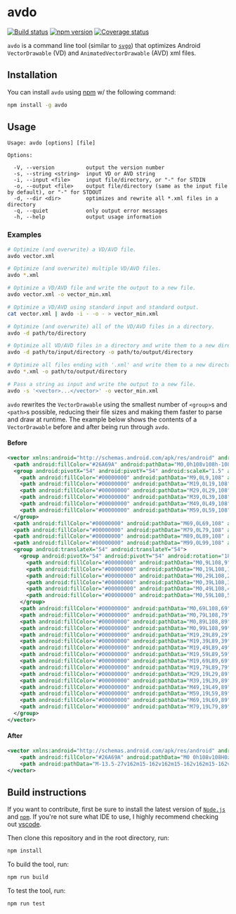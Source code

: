 # avdo

[![Build status][travis-badge]][travis-badge-url]
[![npm version][npm-badge]][npm-badge-url]
[![Coverage status][coveralls-badge]][coveralls-badge-url]

`avdo` is a command line tool (similar to [`svgo`][svgo]) that optimizes Android
`VectorDrawable` (VD) and `AnimatedVectorDrawable` (AVD) xml files.

## Installation

You can install `avdo` using [npm][npm] w/ the following command:

```sh
npm install -g avdo
```

## Usage

```text
Usage: avdo [options] [file]

Options:

  -V, --version          output the version number
  -s, --string <string>  input VD or AVD string
  -i, --input <file>     input file/directory, or "-" for STDIN
  -o, --output <file>    output file/directory (same as the input file by default), or "-" for STDOUT
  -d, --dir <dir>        optimizes and rewrite all *.xml files in a directory
  -q, --quiet            only output error messages
  -h, --help             output usage information
```

### Examples

```sh
# Optimize (and overwrite) a VD/AVD file.
avdo vector.xml

# Optimize (and overwrite) multiple VD/AVD files.
avdo *.xml

# Optimize a VD/AVD file and write the output to a new file.
avdo vector.xml -o vector_min.xml

# Optimize a VD/AVD using standard input and standard output.
cat vector.xml | avdo -i - -o - > vector_min.xml

# Optimize (and overwrite) all of the VD/AVD files in a directory.
avdo -d path/to/directory

# Optimize all VD/AVD files in a directory and write them to a new directory.
avdo -d path/to/input/directory -o path/to/output/directory

# Optimize all files ending with '.xml' and write them to a new directory.
avdo *.xml -o path/to/output/directory

# Pass a string as input and write the output to a new file.
avdo -s '<vector>...</vector>' -o vector_min.xml
```

`avdo` rewrites the `VectorDrawable` using the smallest number of `<group>`s and `<path>`s possible, reducing their file sizes and making them faster to parse and draw at runtime. The example below shows the contents of a `VectorDrawable` before and after being run through `avdo`.

#### Before

```xml
<vector xmlns:android="http://schemas.android.com/apk/res/android" android:width="108dp" android:height="108dp" android:viewportHeight="108" android:viewportWidth="108">
  <path android:fillColor="#26A69A" android:pathData="M0,0h108v108h-108z" />
  <group android:pivotX="54" android:pivotY="54" android:scaleX="1.5" android:scaleY="1.5">
    <path android:fillColor="#00000000" android:pathData="M9,0L9,108" android:strokeColor="#33FFFFFF" android:strokeWidth="0.8" />
    <path android:fillColor="#00000000" android:pathData="M19,0L19,108" android:strokeColor="#33FFFFFF" android:strokeWidth="0.8" />
    <path android:fillColor="#00000000" android:pathData="M29,0L29,108" android:strokeColor="#33FFFFFF" android:strokeWidth="0.8" />
    <path android:fillColor="#00000000" android:pathData="M39,0L39,108" android:strokeColor="#33FFFFFF" android:strokeWidth="0.8" />
    <path android:fillColor="#00000000" android:pathData="M49,0L49,108" android:strokeColor="#33FFFFFF" android:strokeWidth="0.8" />
    <path android:fillColor="#00000000" android:pathData="M59,0L59,108" android:strokeColor="#33FFFFFF" android:strokeWidth="0.8" />
  </group>
  <path android:fillColor="#00000000" android:pathData="M69,0L69,108" android:strokeColor="#33FFFFFF" android:strokeWidth="0.8" />
  <path android:fillColor="#00000000" android:pathData="M79,0L79,108" android:strokeColor="#33FFFFFF" android:strokeWidth="0.8" />
  <path android:fillColor="#00000000" android:pathData="M89,0L89,108" android:strokeColor="#33FFFFFF" android:strokeWidth="0.8" />
  <path android:fillColor="#00000000" android:pathData="M99,0L99,108" android:strokeColor="#33FFFFFF" android:strokeWidth="0.8" />
  <group android:translateX="54" android:translateY="54">
    <group android:pivotX="54" android:pivotY="54" android:rotation="180">
      <path android:fillColor="#00000000" android:pathData="M0,9L108,9" android:strokeColor="#33FFFFFF" android:strokeWidth="0.8" />
      <path android:fillColor="#00000000" android:pathData="M0,19L108,19" android:strokeColor="#33FFFFFF" android:strokeWidth="0.8" />
      <path android:fillColor="#00000000" android:pathData="M0,29L108,29" android:strokeColor="#33FFFFFF" android:strokeWidth="0.8" />
      <path android:fillColor="#00000000" android:pathData="M0,39L108,39" android:strokeColor="#33FFFFFF" android:strokeWidth="0.8" />
      <path android:fillColor="#00000000" android:pathData="M0,49L108,49" android:strokeColor="#33FFFFFF" android:strokeWidth="0.8" />
      <path android:fillColor="#00000000" android:pathData="M0,59L108,59" android:strokeColor="#33FFFFFF" android:strokeWidth="0.8" />
    </group>
    <path android:fillColor="#00000000" android:pathData="M0,69L108,69" android:strokeColor="#33FFFFFF" android:strokeWidth="0.8" />
    <path android:fillColor="#00000000" android:pathData="M0,79L108,79" android:strokeColor="#33FFFFFF" android:strokeWidth="0.8" />
    <path android:fillColor="#00000000" android:pathData="M0,89L108,89" android:strokeColor="#33FFFFFF" android:strokeWidth="0.8" />
    <path android:fillColor="#00000000" android:pathData="M0,99L108,99" android:strokeColor="#33FFFFFF" android:strokeWidth="0.8" />
    <path android:fillColor="#00000000" android:pathData="M19,29L89,29" android:strokeColor="#33FFFFFF" android:strokeWidth="0.8" />
    <path android:fillColor="#00000000" android:pathData="M19,39L89,39" android:strokeColor="#33FFFFFF" android:strokeWidth="0.8" />
    <path android:fillColor="#00000000" android:pathData="M19,49L89,49" android:strokeColor="#33FFFFFF" android:strokeWidth="0.8" />
    <path android:fillColor="#00000000" android:pathData="M19,59L89,59" android:strokeColor="#33FFFFFF" android:strokeWidth="0.8" />
    <path android:fillColor="#00000000" android:pathData="M19,69L89,69" android:strokeColor="#33FFFFFF" android:strokeWidth="0.8" />
    <path android:fillColor="#00000000" android:pathData="M19,79L89,79" android:strokeColor="#33FFFFFF" android:strokeWidth="0.8" />
    <path android:fillColor="#00000000" android:pathData="M29,19L29,89" android:strokeColor="#33FFFFFF" android:strokeWidth="0.8" />
    <path android:fillColor="#00000000" android:pathData="M39,19L39,89" android:strokeColor="#33FFFFFF" android:strokeWidth="0.8" />
    <path android:fillColor="#00000000" android:pathData="M49,19L49,89" android:strokeColor="#33FFFFFF" android:strokeWidth="0.8" />
    <path android:fillColor="#00000000" android:pathData="M59,19L59,89" android:strokeColor="#33FFFFFF" android:strokeWidth="0.8" />
    <path android:fillColor="#00000000" android:pathData="M69,19L69,89" android:strokeColor="#33FFFFFF" android:strokeWidth="0.8" />
    <path android:fillColor="#00000000" android:pathData="M79,19L79,89" android:strokeColor="#33FFFFFF" android:strokeWidth="0.8" />
  </group>
</vector>
```

#### After

```xml
<vector xmlns:android="http://schemas.android.com/apk/res/android" android:width="108dp" android:height="108dp" android:viewportHeight="108" android:viewportWidth="108">
    <path android:fillColor="#26A69A" android:pathData="M0 0h108v108H0z"/>
    <path android:pathData="M-13.5-27v162m15-162v162m15-162v162m15-162v162m15-162v162m15-162v162M69 0v108M79 0v108M89 0v108M99 0v108m63 63h108m-108 10h108m-108 10h108m-108 10h108m-108 10h108m-108 10h108M54 123h108M54 133h108M54 143h108M54 153h108M73 83h70M73 93h70m-70 10h70m-70 10h70m-70 10h70m-70 10h70M83 73v70m10-70v70m10-70v70m10-70v70m10-70v70m10-70v70" android:strokeColor="#33FFFFFF" android:strokeWidth="0.8"/>
</vector>

```

## Build instructions

If you want to contribute, first be sure to install the latest version of
[`Node.js`](https://nodejs.org/) and [`npm`](https://www.npmjs.com/).
If you're not sure what IDE to use, I highly recommend checking out
[vscode][vscode].

Then clone this repository and in the root directory, run:

```sh
npm install
```

To build the tool, run:

```sh
npm run build
```

To test the tool, run:

```sh
npm run test
```

  [travis-badge]: https://travis-ci.org/alexjlockwood/avdo.svg?branch=master
  [travis-badge-url]: https://travis-ci.org/alexjlockwood/avdo
  [coveralls-badge]: https://coveralls.io/repos/github/alexjlockwood/avdo/badge.svg?branch=master
  [coveralls-badge-url]: https://coveralls.io/github/alexjlockwood/avdo?branch=master
  [npm-badge]: https://badge.fury.io/js/avdo.svg
  [npm-badge-url]: https://www.npmjs.com/package/avdo
  [svgo]: https://github.com/svg/svgo
  [vscode]: https://code.visualstudio.com/
  [npm]: https://www.npmjs.com/get-npm
